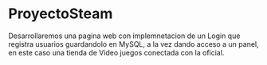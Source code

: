# ProyectoSteam
 Desarrollaremos una pagina web con implemnetacion de un Login que registra usuarios guardandolo en MySQL, a la vez dando acceso a un panel, en este caso una tienda de Video juegos conectada con la oficial.
